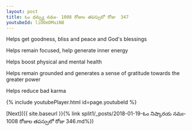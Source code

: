 ```yaml
---
layout: post
title: ఓం ధమ్బ్య నమః- 1008 రోజుల తపస్సులో రోజు  347
youtubeId: liOOeDMuiN8
---
```

 
 
Helps get goodness, bliss and peace and God's blessings
 
Helps remain focused, help generate inner energy 
 
Helps boost physical and mental health 
 
Helps remain grounded and generates a sense of gratitude towards the greater power 
 
Helps reduce bad karma
 
 
 
 


{% include youtubePlayer.html id=page.youtubeId %}
 
[Next]({{ site.baseurl }}{% link  split1/_posts/2018-01-19-ఓం నిష్కారయ నమః- 1008 రోజుల తపస్సులో రోజు  346.md%})
 
